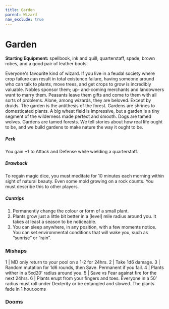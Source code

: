 ```yaml
---
title: Garden
parent: Wizard
nav_exclude: true
---
```

# Garden 

**Starting Equipment:** spellbook, ink and quill, quarterstaff, spade,
brown robes, and a good pair of leather boots.

Everyone's favourite kind of wizard. If you live in a feudal society
where crop failure can result in total existence failure, having
someone around who can talk to plants, move trees, and get
crops to grow is incredibly valuable. Nobles sponsor them; up-
and-coming merchants and landowners want to marry them.
Peasants leave them gifts and come to them with all sorts of
problems. Alone, among wizards, they are beloved.
Except by druids. The garden is the antithesis of the forest.
Gardens are shrines to domesticated plants. A big wheat field is
impressive, but a garden is a tiny segment of the wilderness
made perfect and smooth. Dogs are tamed wolves. Gardens are
tamed forests. We tell stories about how real life ought to be,
and we build gardens to make nature the way it ought to be.
##### Perk
You gain +1 to Attack and Defense while wielding a quarterstaff.
##### Drawback
To regain magic dice, you must meditate for 10 minutes each
morning within sight of natural beauty. Even some mold growing
on a rock counts. You must describe this to other players.
##### Cantrips

1. Permanently change the colour or form of a small plant.
2. Plants grow just a little bit better in a [level] mile radius around you. It takes at least a season to be noticeable.
3. You can sleep anywhere, in any position, with a few moments notice. You can set environmental conditions that will wake you, such as “sunrise” or “rain”.

### Mishaps

1 | MD only return to your pool on a 1-2 for 24hrs.
2 | Take 1d6 damage.
3 | Random mutation for 1d6 rounds, then Save. Permanent if you fail.
4 | Plants wither in a 5xd20’ radius around you.
5 | Save vs Fear against fire for the next 24hrs.
6 | Plants erupt from your fingers and toes. Everyone in a 50’ radius must roll
under Dexterity or be entangled and slowed. The plants fade in 1 hour.ooms

### Dooms


